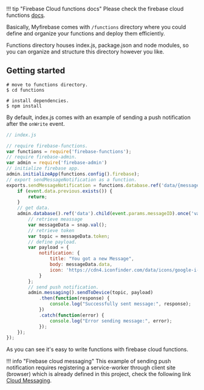 !!! tip "Firebase Cloud functions docs"
    Please check the firebase cloud functions [docs](https://firebase.google.com/docs/functions/).

Basically, Myfirebase comes with `/functions` directory where you could define and organize your functions and deploy them efficiently.

Functions directory houses index.js, package.json and node modules, so you can organize and structure this directory however you like.

## Getting started

```shell
# move to functions directory.
$ cd functions

# install dependencies.
$ npm install
```

By default, index.js comes with an example of sending a push notification after the `onWrite` event.

```js
// index.js

// require firebase-functions.
var functions = require('firebase-functions');
// require firebase-admin.
var admin = require('firebase-admin')
// initialize firebase app.
admin.initializeApp(functions.config().firebase);
// export sendMessageNotification as a function. 
exports.sendMessageNotification = functions.database.ref('data/{messageID}').onWrite(event => {
    if (event.data.previous.exists()) {
        return;
    }
    // get data.
    admin.database().ref('data').child(event.params.messageID).once('value').then(function(snap) {
        // retrieve meassage
        var messageData = snap.val();
        // retrieve token
        var topic = messageData.token;
        // define payload.
        var payload = {
            notification: {
                title: "You got a new Message",
                body: messageData.data,
                icon: 'https://cdn4.iconfinder.com/data/icons/google-i-o-2016/512/google_firebase-2-128.png'
            }
        };
        // send push notification.
        admin.messaging().sendToDevice(topic, payload)
            .then(function(response) {
                console.log("Successfully sent message:", response);
            })
            .catch(function(error) {
                console.log("Error sending message:", error);
            });
    });
});
```

As you can see it's easy to write functions with firebase cloud functions.

!!! info "Firebase cloud messaging" 
    This example of sending push notification requires registering a service-worker through client site (browser) which is already defined in this project, check the following link [Cloud Messaging](cloud-messaging.md).